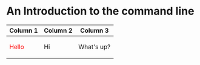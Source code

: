 # An Introduction to the command line

| Column 1  | Column 2  | Column 3  |
| --------- | --------- | --------- | 
| <p style="color:red">Hello | Hi      | What's up? |
